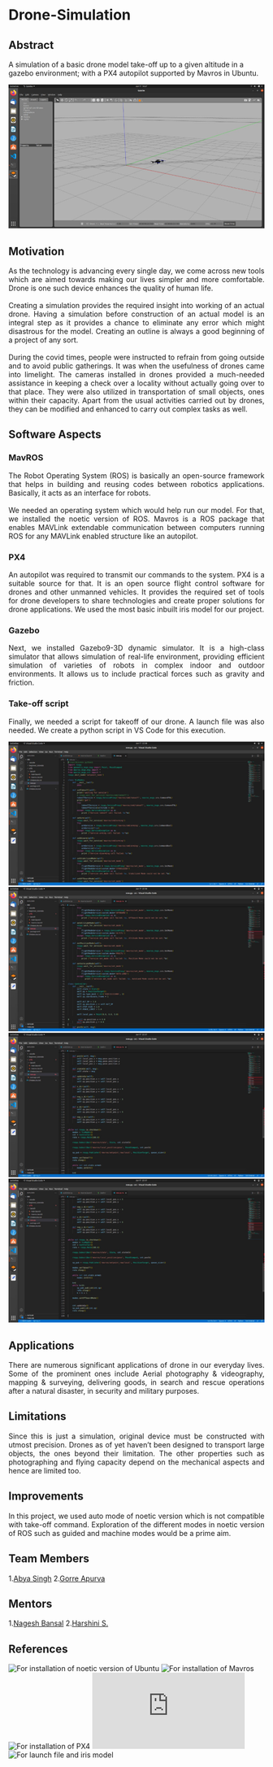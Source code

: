 # Drone-Simulation
## Abstract

A simulation of a basic drone model take-off up to a given altitude in a gazebo environment; with a PX4 autopilot supported by Mavros in Ubuntu.

![Final Product](https://github.com/abyasingh/Drone-Simulation/blob/main/Images%20and%20Videos/Simultion%20of%20drone.png)

## Motivation

<p align="justify">As the technology is advancing every single day, we come across new tools which are aimed towards making our lives simpler and more comfortable. Drone is one such device enhances the quality of human life.<br><br>Creating a simulation provides the required insight into working of an actual drone. Having a simulation before construction of an actual model is an integral step as it provides a chance to eliminate any error which might disastrous for the model. Creating an outline is always a good beginning of a project of any sort.<br><br>During the covid times, people were instructed to refrain from going outside and to avoid public gatherings. It was when the usefulness of drones came into limelight. The cameras installed in drones provided a much-needed assistance in keeping a check over a locality without actually going over to that place. They were also utilized in transportation of small objects, ones within their capacity. Apart from the usual activities carried out by drones, they can be modified and enhanced to carry out complex tasks as well.</p>

## Software Aspects

### MavROS

<p align="justify">The Robot Operating System (ROS) is basically an open-source framework that helps in building and reusing codes between robotics applications. Basically, it acts as an interface for robots.<br><br>We needed an operating system which would help run our model. For that, we installed the noetic version of ROS. Mavros is a ROS package that enables MAVLink extendable communication between computers running ROS for any MAVLink enabled structure like an autopilot.</p>

### PX4

<p align="justify">An autopilot was required to transmit our commands to the system. PX4 is a suitable source for that. It is an open source flight control software for drones and other unmanned vehicles. It provides the required set of tools for drone developers to share technologies and create proper solutions for drone applications. We used the most basic inbuilt iris model for our project.</p>

### Gazebo

<p align="justify">Next, we installed Gazebo9-3D dynamic simulator. It is a high-class simulator that allows simulation of real-life environment, providing efficient simulation of varieties of robots in complex indoor and outdoor environments. It allows us to include practical forces such as gravity and friction.</p>

### Take-off script

<p align="justify">Finally, we needed a script for takeoff of our drone. A launch file was also needed. We create a python script in VS Code for this execution.</p>

![Takeoff_P1](https://github.com/abyasingh/Drone-Simulation/blob/main/Images%20and%20Videos/Take-off%20Scrpit%20P1.png)
![Takeoff_P2](https://github.com/abyasingh/Drone-Simulation/blob/main/Images%20and%20Videos/Take-off%20Scrpit%20P2.png)
![Takeoff_P3](https://github.com/abyasingh/Drone-Simulation/blob/main/Images%20and%20Videos/Take-off%20Scrpit%20P3.png)
![Takeoff_P4](https://github.com/abyasingh/Drone-Simulation/blob/main/Images%20and%20Videos/Take-off%20Scrpit%20P4.png)

## Applications

<p align="justify">There are numerous significant applications of drone in our everyday lives. Some of the prominent ones include Aerial photography & videography, mapping & surveying, delivering goods, in search and rescue operations after a natural disaster, in security and military purposes.</p>

## Limitations

<p align="justify">Since this is just a simulation, original device must be constructed with utmost precision. Drones as of yet haven’t been designed to transport large objects, the ones beyond their limitation. The other properties such as photographing and flying capacity depend on the mechanical aspects and hence are limited too.</p>

## Improvements

<p align="justify">In this project, we used auto mode of noetic version which is not compatible with take-off command. Exploration of the different modes in noetic version of ROS such as guided and machine modes would be a prime aim. </p>

## Team Members

1.[Abya Singh](https://github.com/abyasingh)
2.[Gorre Apurva](https://github.com/apurvaa_2507)

## Mentors

1.[Nagesh Bansal](https://github.com/Nageshbansal)
2.[Harshini S.]()

## References
![For installation of noetic version of Ubuntu](http://wiki.ros.org/noetic/Installation/Ubuntu)
![For installation of Mavros](https://github.com/immersive-command-system/drone-mavros)
![For installation of PX4](https://github.com/PX4/PX4-SITL_gazebo>)
![For installation of Gazebo](https://dev.px4.io/v1.10_noredirect/en/simulation/gazebo.html)
![For launch file and iris model](https://docs.google.com/document/d/1re3MQy0Hwsjt1Ko96EiTB5wvbq_4QYZSZKgVmZGWsmg/edit)